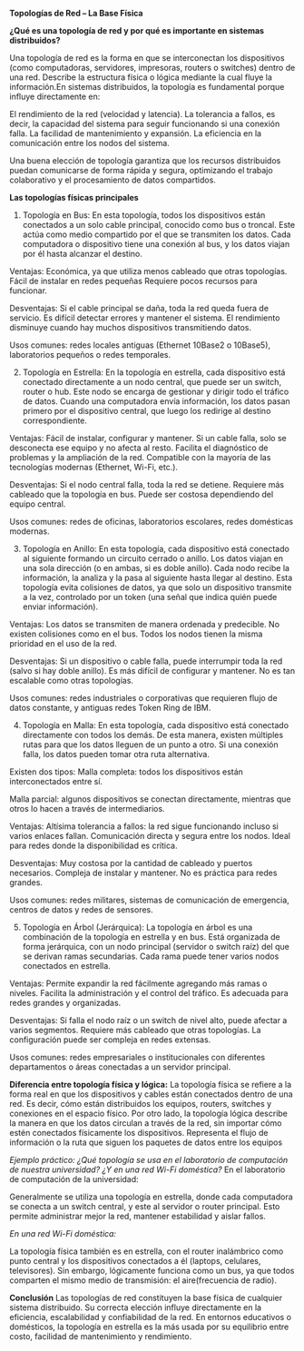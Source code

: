 **Topologías de Red – La Base Física**

**¿Qué es una topología de red y por qué es importante en sistemas distribuidos?**

Una topología de red es la forma en que se interconectan los dispositivos (como computadoras, servidores, impresoras, routers o switches) dentro de una red. Describe la estructura física o lógica mediante la cual fluye la información.En sistemas distribuidos, la topología es fundamental porque influye directamente en:

El rendimiento de la red (velocidad y latencia).
La tolerancia a fallos, es decir, la capacidad del sistema para seguir funcionando si una conexión falla.
La facilidad de mantenimiento y expansión.
La eficiencia en la comunicación entre los nodos del sistema.

Una buena elección de topología garantiza que los recursos distribuidos puedan comunicarse de forma rápida y segura, optimizando el trabajo colaborativo y el procesamiento de datos compartidos.

**Las topologías físicas principales**

1. Topología en Bus:
En esta topología, todos los dispositivos están conectados a un solo cable principal, conocido como bus o troncal. Este actúa como medio compartido por el que se transmiten los datos. Cada computadora o dispositivo tiene una conexión al bus, y los datos viajan por él hasta alcanzar el destino.

Ventajas:
Económica, ya que utiliza menos cableado que otras topologías.
Fácil de instalar en redes pequeñas
Requiere pocos recursos para funcionar.

Desventajas:
Si el cable principal se daña, toda la red queda fuera de servicio.
Es difícil detectar errores y mantener el sistema.
El rendimiento disminuye cuando hay muchos dispositivos transmitiendo datos.

Usos comunes: redes locales antiguas (Ethernet 10Base2 o 10Base5), laboratorios pequeños o redes temporales.


2. Topología en Estrella:
En la topología en estrella, cada dispositivo está conectado directamente a un nodo central, que puede ser un switch, router o hub. Este nodo se encarga de gestionar y dirigir todo el tráfico de datos.
Cuando una computadora envía información, los datos pasan primero por el dispositivo central, que luego los redirige al destino correspondiente.

Ventajas:
Fácil de instalar, configurar y mantener.
Si un cable falla, solo se desconecta ese equipo y no afecta al resto.
Facilita el diagnóstico de problemas y la ampliación de la red.
Compatible con la mayoría de las tecnologías modernas (Ethernet, Wi-Fi, etc.).

Desventajas:
Si el nodo central falla, toda la red se detiene.
Requiere más cableado que la topología en bus.
Puede ser costosa dependiendo del equipo central.

Usos comunes: redes de oficinas, laboratorios escolares, redes domésticas modernas.


3. Topología en Anillo:
En esta topología, cada dispositivo está conectado al siguiente formando un circuito cerrado o anillo. Los datos viajan en una sola dirección (o en ambas, si es doble anillo). Cada nodo recibe la información, la analiza y la pasa al siguiente hasta llegar al destino.
Esta topología evita colisiones de datos, ya que solo un dispositivo transmite a la vez, controlado por un token (una señal que indica quién puede enviar información).

Ventajas:
Los datos se transmiten de manera ordenada y predecible.
No existen colisiones como en el bus.
Todos los nodos tienen la misma prioridad en el uso de la red.

Desventajas:
Si un dispositivo o cable falla, puede interrumpir toda la red (salvo si hay doble anillo).
Es más difícil de configurar y mantener.
No es tan escalable como otras topologías.

Usos comunes: redes industriales o corporativas que requieren flujo de datos constante, y antiguas redes Token Ring de IBM.


4. Topología en Malla:
En esta topología, cada dispositivo está conectado directamente con todos los demás. De esta manera, existen múltiples rutas para que los datos lleguen de un punto a otro. Si una conexión falla, los datos pueden tomar otra ruta alternativa.

Existen dos tipos:
Malla completa: todos los dispositivos están interconectados entre sí.

Malla parcial: algunos dispositivos se conectan directamente, mientras que otros lo hacen a través de intermediarios.

Ventajas:
Altísima tolerancia a fallos: la red sigue funcionando incluso si varios enlaces fallan.
Comunicación directa y segura entre los nodos.
Ideal para redes donde la disponibilidad es crítica.

Desventajas:
Muy costosa por la cantidad de cableado y puertos necesarios.
Compleja de instalar y mantener.
No es práctica para redes grandes.

Usos comunes: redes militares, sistemas de comunicación de emergencia, centros de datos y redes de sensores.


5. Topología en Árbol (Jerárquica):
La topología en árbol es una combinación de la topología en estrella y en bus. Está organizada de forma jerárquica, con un nodo principal (servidor o switch raíz) del que se derivan ramas secundarias. Cada rama puede tener varios nodos conectados en estrella.


Ventajas:
Permite expandir la red fácilmente agregando más ramas o niveles.
Facilita la administración y el control del tráfico.
Es adecuada para redes grandes y organizadas.

Desventajas:
Si falla el nodo raíz o un switch de nivel alto, puede afectar a varios segmentos.
Requiere más cableado que otras topologías.
La configuración puede ser compleja en redes extensas.


Usos comunes: redes empresariales o institucionales con diferentes departamentos o áreas conectadas a un servidor principal.

**Diferencia entre topología física y lógica:**
La topología física se refiere a la forma real en que los dispositivos y cables están conectados dentro de una red. Es decir, cómo están distribuidos los equipos, routers, switches y conexiones en el espacio físico.
Por otro lado, la topología lógica describe la manera en que los datos circulan a través de la red, sin importar cómo estén conectados físicamente los dispositivos. Representa el flujo de información o la ruta que siguen los paquetes de datos entre los equipos

*Ejemplo práctico: ¿Qué topología se usa en el laboratorio de computación de nuestra universidad? ¿Y en una red Wi-Fi doméstica?*
En el laboratorio de computación de la universidad:

Generalmente se utiliza una topología en estrella, donde cada computadora se conecta a un switch central, y este al servidor o router principal. Esto permite administrar mejor la red, mantener estabilidad y aislar fallos.


*En una red Wi-Fi doméstica:*

La topología física también es en estrella, con el router inalámbrico como punto central y los dispositivos conectados a él (laptops, celulares, televisores).
Sin embargo, lógicamente funciona como un bus, ya que todos comparten el mismo medio de transmisión: el aire(frecuencia de radio).



**Conclusión**
Las topologías de red constituyen la base física de cualquier sistema distribuido. Su correcta elección influye directamente en la eficiencia, escalabilidad y confiabilidad de la red. En entornos educativos o domésticos, la topología en estrella es la más usada por su equilibrio entre costo, facilidad de mantenimiento y rendimiento.
